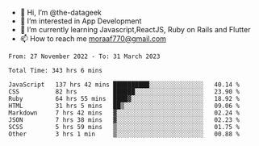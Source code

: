 - 👋 Hi, I’m @the-datageek
- 👀 I’m interested in App Development
- 🌱 I’m currently learning Javascript,ReactJS, Ruby on Rails and Flutter
- 📫 How to reach me moraaf770@gmail.com

<!---
the-datageek/the-datageek is a ✨ special ✨ repository because its `README.md` (this file) appears on your GitHub profile.
You can click the Preview link to take a look at your changes.
--->
<!--START_SECTION:waka-->

```text
From: 27 November 2022 - To: 31 March 2023

Total Time: 343 hrs 6 mins

JavaScript   137 hrs 42 mins ██████████░░░░░░░░░░░░░░░   40.14 %
CSS          82 hrs          ██████░░░░░░░░░░░░░░░░░░░   23.90 %
Ruby         64 hrs 55 mins  ████▓░░░░░░░░░░░░░░░░░░░░   18.92 %
HTML         31 hrs 5 mins   ██▒░░░░░░░░░░░░░░░░░░░░░░   09.06 %
Markdown     7 hrs 42 mins   ▓░░░░░░░░░░░░░░░░░░░░░░░░   02.24 %
JSON         7 hrs 38 mins   ▓░░░░░░░░░░░░░░░░░░░░░░░░   02.23 %
SCSS         5 hrs 59 mins   ▒░░░░░░░░░░░░░░░░░░░░░░░░   01.75 %
Other        3 hrs 1 min     ▒░░░░░░░░░░░░░░░░░░░░░░░░   00.88 %
```

<!--END_SECTION:waka-->
